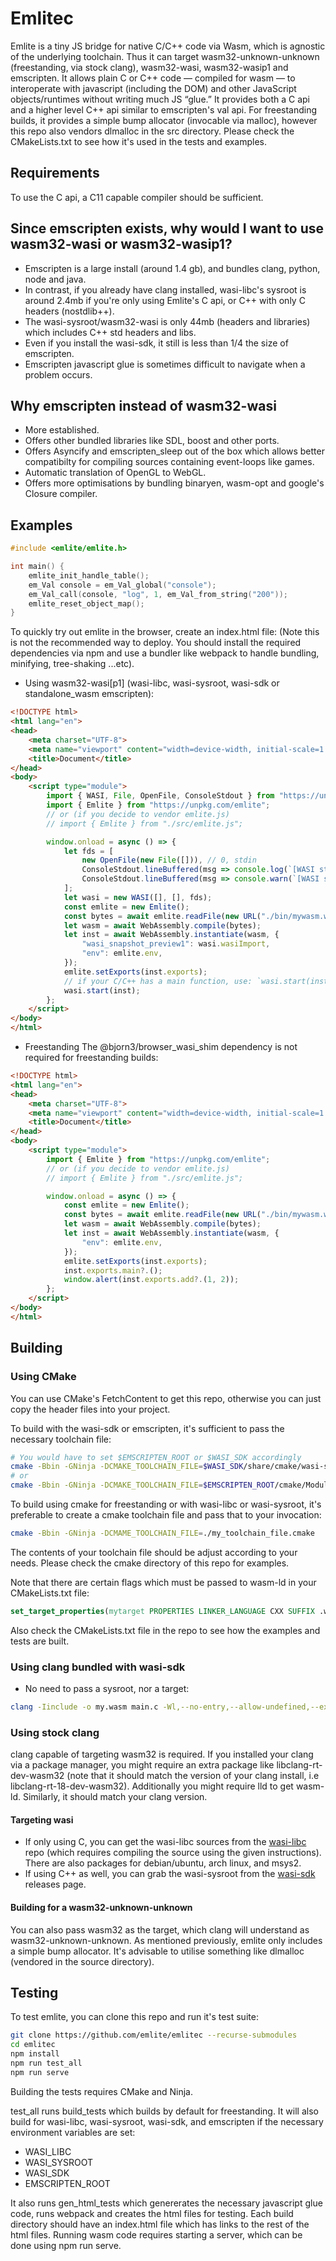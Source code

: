 # Emlitec
Emlite is a tiny JS bridge for native C/C++ code via Wasm, which is agnostic of the underlying toolchain. Thus it can target wasm32-unknown-unknown (freestanding, via stock clang), wasm32-wasi, wasm32-wasip1 and emscripten. 
It allows plain C or C++ code — compiled for wasm — to interoperate with javascript (including the DOM) and other JavaScript objects/runtimes without writing much JS “glue.”
It provides both a C api and a higher level C++ api similar to emscripten's val api.
For freestanding builds, it provides a simple bump allocator (invocable via malloc), however this repo also vendors dlmalloc in the src directory. Please check the CMakeLists.txt to see how it's used in the tests and examples.

## Requirements
To use the C api, a C11 capable compiler should be sufficient.

## Since emscripten exists, why would I want to use wasm32-wasi or wasm32-wasip1?
- Emscripten is a large install (around 1.4 gb), and bundles clang, python, node and java.
- In contrast, if you already have clang installed, wasi-libc's sysroot is around 2.4mb if you're only using Emlite's C api, or C++ with only C headers (nostdlib++).
- The wasi-sysroot/wasm32-wasi is only 44mb (headers and libraries) which includes C++ std headers and libs.
- Even if you install the wasi-sdk, it still is less than 1/4 the size of emscripten.
- Emscripten javascript glue is sometimes difficult to navigate when a problem occurs.

## Why emscripten instead of wasm32-wasi
- More established.
- Offers other bundled libraries like SDL, boost and other ports.
- Offers Asyncify and emscripten_sleep out of the box which allows better compatibilty for compiling sources containing event-loops like games.
- Automatic translation of OpenGL to WebGL.
- Offers more optimisations by bundling binaryen, wasm-opt and google's Closure compiler.

## Examples
```c
#include <emlite/emlite.h>

int main() {
    emlite_init_handle_table();
    em_Val console = em_Val_global("console");
    em_Val_call(console, "log", 1, em_Val_from_string("200"));
    emlite_reset_object_map();
}
```

To quickly try out emlite in the browser, create an index.html file:
(Note this is not the recommended way to deploy. You should install the required dependencies via npm and use a bundler like webpack to handle bundling, minifying, tree-shaking ...etc).

- Using wasm32-wasi[p1] (wasi-libc, wasi-sysroot, wasi-sdk or standalone_wasm emscripten):
```html
<!DOCTYPE html>
<html lang="en">
<head>
    <meta charset="UTF-8">
    <meta name="viewport" content="width=device-width, initial-scale=1.0">
    <title>Document</title>
</head>
<body>
    <script type="module">
        import { WASI, File, OpenFile, ConsoleStdout } from "https://unpkg.com/@bjorn3/browser_wasi_shim";
        import { Emlite } from "https://unpkg.com/emlite";
        // or (if you decide to vendor emlite.js)
        // import { Emlite } from "./src/emlite.js";

        window.onload = async () => {
            let fds = [
                new OpenFile(new File([])), // 0, stdin
                ConsoleStdout.lineBuffered(msg => console.log(`[WASI stdout] ${msg}`)), // 1, stdout
                ConsoleStdout.lineBuffered(msg => console.warn(`[WASI stderr] ${msg}`)), // 2, stderr
            ];
            let wasi = new WASI([], [], fds);
            const emlite = new Emlite();
            const bytes = await emlite.readFile(new URL("./bin/mywasm.wasm", import.meta.url));
            let wasm = await WebAssembly.compile(bytes);
            let inst = await WebAssembly.instantiate(wasm, {
                "wasi_snapshot_preview1": wasi.wasiImport,
                "env": emlite.env,
            });
            emlite.setExports(inst.exports);
            // if your C/C++ has a main function, use: `wasi.start(inst)`. If not, use `wasi.initialize(inst)`.
            wasi.start(inst);
        };
    </script>
</body>
</html>
```

- Freestanding
The @bjorn3/browser_wasi_shim dependency is not required for freestanding builds:
```html
<!DOCTYPE html>
<html lang="en">
<head>
    <meta charset="UTF-8">
    <meta name="viewport" content="width=device-width, initial-scale=1.0">
    <title>Document</title>
</head>
<body>
    <script type="module">
        import { Emlite } from "https://unpkg.com/emlite";
        // or (if you decide to vendor emlite.js)
        // import { Emlite } from "./src/emlite.js";

        window.onload = async () => {
            const emlite = new Emlite();
            const bytes = await emlite.readFile(new URL("./bin/mywasm.wasm", import.meta.url));
            let wasm = await WebAssembly.compile(bytes);
            let inst = await WebAssembly.instantiate(wasm, {
                "env": emlite.env,
            });
            emlite.setExports(inst.exports);
            inst.exports.main?.();
            window.alert(inst.exports.add?.(1, 2));
        };
    </script>
</body>
</html>
```

## Building
### Using CMake
You can use CMake's FetchContent to get this repo, otherwise you can just copy the header files into your project.

To build with the wasi-sdk or emscripten, it's sufficient to pass the necessary toolchain file:
```bash
# You would have to set $EMSCRIPTEN_ROOT or $WASI_SDK accordingly
cmake -Bbin -GNinja -DCMAKE_TOOLCHAIN_FILE=$WASI_SDK/share/cmake/wasi-sdk.cmake && cmake --build bin
# or
cmake -Bbin -GNinja -DCMAKE_TOOLCHAIN_FILE=$EMSCRIPTEN_ROOT/cmake/Modules/Platform/Emscripten.cmake && cmake --build bin
```

To build using cmake for freestanding or with wasi-libc or wasi-sysroot, it's preferable to create a cmake toolchain file and pass that to your invocation:
```bash
cmake -Bbin -GNinja -DCMAME_TOOLCHAIN_FILE=./my_toolchain_file.cmake
```

The contents of your toolchain file should be adjust according to your needs. Please check the cmake directory of this repo for examples.

Note that there are certain flags which must be passed to wasm-ld in your CMakeLists.txt file:
```cmake
set_target_properties(mytarget PROPERTIES LINKER_LANGUAGE CXX SUFFIX .wasm LINK_FLAGS "-Wl,--no-entry,--allow-undefined,--export-dynamic,--export-if-defined=main,--export-table,,--import-memory,--export-memory,--strip-all")
```
Also check the CMakeLists.txt file in the repo to see how the examples and tests are built.

### Using clang bundled with wasi-sdk
- No need to pass a sysroot, nor a target:
```bash
clang -Iinclude -o my.wasm main.c -Wl,--no-entry,--allow-undefined,--export-dynamic,--export-if-defined=main,--export-table,,--import-memory,--export-memory,--strip-all
```

### Using stock clang
clang capable of targeting wasm32 is required. 
If you installed your clang via a package manager, you might require an extra package like libclang-rt-dev-wasm32 (note that it should match the version of your clang install, i.e libclang-rt-18-dev-wasm32). 
Additionally you might require lld to get wasm-ld. Similarly, it should match your clang version.

#### Targeting wasi
- If only using C, you can get the wasi-libc sources from the [wasi-libc](https://github.com/WebAssembly/wasi-libc) repo (which requires compiling the source using the given instructions). There are also packages for debian/ubuntu, arch linux, and msys2.
- If using C++ as well, you can grab the wasi-sysroot from the [wasi-sdk](https://github.com/WebAssembly/wasi-sdk/releases) releases page.


#### Building for a wasm32-unknown-unknown
You can also pass wasm32 as the target, which clang will understand as wasm32-unknown-unknown.
As mentioned previously, emlite only includes a simple bump allocator. It's advisable to utilise something like dlmalloc (vendored in the source directory).

## Testing
To test emlite, you can clone this repo and run it's test suite:
```bash
git clone https://github.com/emlite/emlitec --recurse-submodules
cd emlitec
npm install
npm run test_all
npm run serve
```

Building the tests requires CMake and Ninja.

test_all runs build_tests which builds by default for freestanding.
It will also build for wasi-libc, wasi-sysroot, wasi-sdk, and emscripten if the necessary environment variables are set:
- WASI_LIBC
- WASI_SYSROOT
- WASI_SDK
- EMSCRIPTEN_ROOT

It also runs gen_html_tests which genererates the necessary javascript glue code, runs webpack and creates the html files for testing. Each build directory should have an index.html file which has links to the rest of the html files.
Running wasm code requires starting a server, which can be done using npm run serve.
